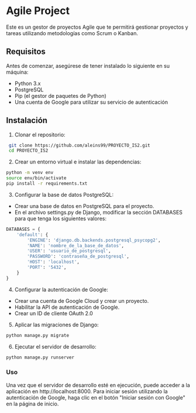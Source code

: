 # Agile Project
Este es un gestor de proyectos Agile que te permitirá gestionar proyectos y tareas utilizando metodologías como Scrum o Kanban. 

## Requisitos
Antes de comenzar, asegúrese de tener instalado lo siguiente en su máquina:

* Python 3.x
* PostgreSQL
* Pip (el gestor de paquetes de Python)
* Una cuenta de Google para utilizar su servicio de autenticación

## Instalación
1. Clonar el repositorio:
``` bash
 git clone https://github.com/aleins99/PROYECTO_IS2.git
 cd PROYECTO_IS2
``` 
2. Crear un entorno virtual e instalar las dependencias:
``` bash
python -m venv env
source env/bin/activate
pip install -r requirements.txt
```
3. Configurar la base de datos PostgreSQL:
* Crear una base de datos en PostgreSQL para el proyecto.
* En el archivo settings.py de Django, modificar la sección DATABASES para que tenga los siguientes valores:
```python
DATABASES = {
    'default': {
        'ENGINE': 'django.db.backends.postgresql_psycopg2',
        'NAME': 'nombre_de_la_base_de_datos',
        'USER': 'usuario_de_postgresql',
        'PASSWORD': 'contraseña_de_postgresql',
        'HOST': 'localhost',
        'PORT': '5432',
    }
}
```

4. Configurar la autenticación de Google:
* Crear una cuenta de Google Cloud y crear un proyecto.
* Habilitar la API de autenticación de Google.
* Crear un ID de cliente OAuth 2.0 

5. Aplicar las migraciones de Django:
``` bash
python manage.py migrate
```
6. Ejecutar el servidor de desarrollo:
``` bash
python manage.py runserver
```


### Uso
Una vez que el servidor de desarrollo esté en ejecución, puede acceder a la aplicación en http://localhost:8000. Para iniciar sesión utilizando la autenticación de Google, haga clic en el botón "Iniciar sesión con Google" en la página de inicio.

